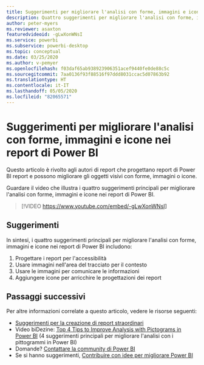 ```yaml
---
title: Suggerimenti per migliorare l'analisi con forme, immagini e icone nei report di Power BI
description: Quattro suggerimenti per migliorare l'analisi con forme, immagini e icone negli oggetti visivi dei report di Power BI, in Power BI Desktop o nel servizio Power BI.
author: peter-myers
ms.reviewer: asaxton
featuredvideoid: -gLwXonWNsI
ms.service: powerbi
ms.subservice: powerbi-desktop
ms.topic: conceptual
ms.date: 03/25/2020
ms.author: v-pemyer
ms.openlocfilehash: f03daf65ab938923906351acef9440fe0de88c5c
ms.sourcegitcommit: 7aa0136f93f88516f97ddd8031ccac5d07863b92
ms.translationtype: HT
ms.contentlocale: it-IT
ms.lasthandoff: 05/05/2020
ms.locfileid: "82065571"
---
```

# <a name="tips-to-improve-analysis-with-shapes-images-and-icons-in-power-bi-reports"></a>Suggerimenti per migliorare l'analisi con forme, immagini e icone nei report di Power BI

Questo articolo è rivolto agli autori di report che progettano report di Power BI report e possono migliorare gli oggetti visivi con forme, immagini o icone.

Guardare il video che illustra i quattro suggerimenti principali per migliorare l'analisi con forme, immagini e icone nei report di Power BI.

> [!VIDEO https://www.youtube.com/embed/-gLwXonWNsI]

## <a name="tips"></a>Suggerimenti

In sintesi, i quattro suggerimenti principali per migliorare l'analisi con forme, immagini e icone nei report di Power BI includono:

1. Progettare i report per l'accessibilità
1. Usare immagini nell'area del tracciato per il contesto
1. Usare le immagini per comunicare le informazioni
1. Aggiungere icone per arricchire le progettazioni dei report

## <a name="next-steps"></a>Passaggi successivi

Per altre informazioni correlate a questo articolo, vedere le risorse seguenti:

- [Suggerimenti per la creazione di report straordinari](../desktop-tips-and-tricks-for-creating-reports.md)
- Video biDezine: [Top 4 Tips to Improve Analysis with Pictograms in Power BI](https://www.youtube.com/watch?v=-gLwXonWNsI) (4 suggerimenti principali per migliorare l'analisi con i pittogrammi in Power BI)
- Domande? [Contattare la community di Power BI](https://community.powerbi.com/)
- Se si hanno suggerimenti, [Contribuire con idee per migliorare Power BI](https://ideas.powerbi.com/)
